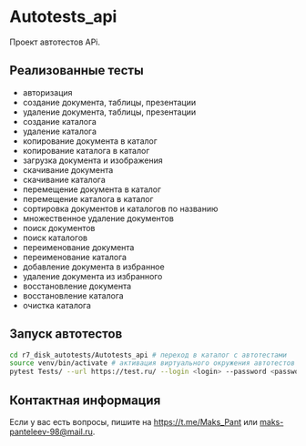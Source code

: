 # Autotests_api

Проект автотестов APi.

## Реализованные тесты

- авторизация
- создание документа, таблицы, презентации
- удаление документа, таблицы, презентации
- создание каталога
- удаление каталога
- копирование документа в каталог
- копирование каталога в каталог
- загрузка документа и изображения
- скачивание документа
- скачивание каталога
- перемещение документа в каталог
- перемещение каталога в каталог
- сортировка документов и каталогов по названию
- множественное удаление документов
- поиск документов
- поиск каталогов
- переименование документа
- переименование каталога
- добавление документа в избранное
- удаление документа из избранного
- восстановление документа
- восстановление каталога
- очистка каталога

## Запуск автотестов

```bash
cd r7_disk_autotests/Autotests_api # переход в каталог с автотестами
source venv/bin/activate # активация виртуального окружения автотестов
pytest Tests/ --url https://test.ru/ --login <login> --password <password> # запуск автотестов
```

## Контактная информация
Если у вас есть вопросы, пишите на https://t.me/Maks_Pant или maks-panteleev-98@mail.ru.